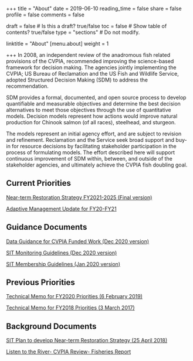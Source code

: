 +++
title = "About"
date =  2019-06-10
reading_time = false
share = false 
profile = false 
comments = false

draft = false  # Is this a draft? true/false
toc = false  # Show table of contents? true/false
type = "sections"  # Do not modify.

linktitle = "About"
[menu.about]
weight = 1 


+++
In 2008, an independent review of the anadromous fish related provisions of the CVPIA, recommended improving the science-based framework for decision making. The agencies jointly implementing the CVPIA; US Bureau of Reclamation and the US Fish and Wildlife Service, adopted Structured Decision Making (SDM) to address the recommendation. 

SDM provides a formal, documented, and open source process to develop quantifiable and measurable objectives and determine the best decision alternatives to meet those objectives through the use of quantitative models. Decision models represent how actions would improve natural production for Chinook salmon (of all races), steelhead, and sturgeon. 

The models represent an initial agency effort, and are subject to revision and refinement. Reclamation and the Service seek broad support and buy-in for resource decisions by facilitating stakeholder participation in the process of formulating models. The effort described here will support continuous improvement of SDM within, between, and outside of the stakeholder agencies, and ultimately achieve the CVPIA fish doubling goal.

## Current Priorities
[Near-term Restoration Strategy FY2021-2025 (Final version)](https://cvpia-documents.s3-us-west-1.amazonaws.com/CVPIA_Near-term-Restoration-Strategy_FY21-FY25_FINAL.pdf)

[Adaptive Management Update for FY20-FY21](https://cvpia-documents.s3.us-west-1.amazonaws.com/CVPIA-Adaptive-Management-Update_FY20-21_Final.pdf)

## Guidance Documents

[Data Guidance for CVPIA Funded Work (Dec 2020 version)](https://cvpia-documents.s3-us-west-1.amazonaws.com/CVPIA-Data-Guidance_Dec-2020.docx)

[SIT Monitoring Guidelines (Dec 2020 version)](https://cvpia-documents.s3-us-west-1.amazonaws.com/SIT-Monitoring-Guidelines_Dec-2020.docx)

[SIT Membership Guidelines (Jan 2020 version)](https://cvpia-reference-docs.s3-us-west-2.amazonaws.com/CVPIA%2BScience%2BIntegration%2BTeam%2BGuidelines%2BJanuary%2B2020.pdf)

## Previous Priorities 

[Technical Memo for FY2020 Priorities (6 February 2019)](https://drive.google.com/file/d/1Ec3qn0Wk-PiygfZm-ZsdnYOUhdRl2sPd/view)

[Technical Memo for FY2018 Priorities (3 March 2017)](https://drive.google.com/file/d/1BlvUrV5pkcqp-CJcp5WFEh7PnxzknSMH/view)


## Background Documents 
[SIT Plan to develop Near-term Restoration Strategy (25 April 2018)](https://drive.google.com/file/d/1qqh1vbTY9ydFBhPtiyfqRYFCj4k5KeWZ/view)

[Listen to the River- CVPIA Review- Fisheries Report](https://drive.google.com/file/d/1vprkjLoUsYCNhtCAfUscvxsyf5jFjUcn/view)



